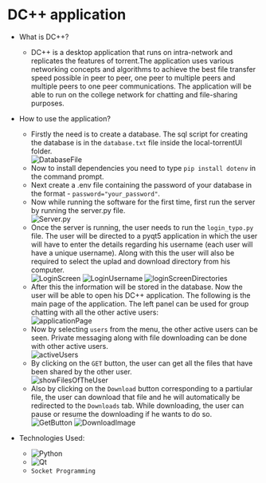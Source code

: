 # DC++ application
  - What is DC++?
    - DC++ is a desktop application that runs on intra-network and replicates the features of torrent.The application uses various networking concepts and
      algorithms to achieve the best file transfer speed possible in peer to peer, one peer to multiple peers and multiple peers to one peer communications.
      The application will be able to run on the college network for chatting and file-sharing purposes. 
  
  - How to use the application?
    - Firstly the need is to create a database. The sql script for creating the database is in the `database.txt` file inside the local-torrentUI folder.   
      ![DatabaseFile](./projectScreenshots/databaseFile.png)
    - Now to install dependencies you need to type `pip install dotenv` in the command prompt.
    - Next create a .env file containing the password of your database in the format - `password="your_password"`.
    - Now while running the software for the first time, first run the server by running the server.py file.  
      ![Server.py](./projectScreenshots/serverRunning.png)
    - Once the server is running, the user needs to run the `login_typo.py` file. The user will be directed to a pyqt5 application in which the user will have to enter the
      details regarding his username (each user will have a unique username). Along with this the user will also be required to select the uplad and download directory from his 
      computer.  
      ![LoginScreen](./projectScreenshots/loginScreen.png)
      ![LoginUsername](./projectScreenshots/loginScreenUsername.png)
      ![loginScreenDirectories](./projectScreenshots/loginScreenDirectories.png)
    - After this the information will be stored in the database. Now the user will be able to open his DC++ application. The following is the main page of the application.
      The left panel can be used for group chatting with all the other active users:    
      ![applicationPage](./projectScreenshots/applicationPage.png)
    - Now by selecting `users` from the menu, the other active users can be seen. Private messaging along with file downloading can be done with other active users.    
      ![activeUsers](./projectScreenshots/activeUsers.png)
    - By clicking on the `GET` button, the user can get all the files that have been shared by the other user.  
      ![showFilesOfTheUser](./projectScreenshots/showFilesOfTheUser.png)
    - Also by clicking on the `Download` button corresponding 
      to a partiular file, the user can download that file and he will automatically be redirected to the `Downloads` tab. While downloading, the user can pause or resume 
      the downloading if he wants to do so.  
      ![GetButton](./projectScreenshots/GetButton.png)
      ![DownloadImage](./projectScreenshots/DownloadImage.jpg)
  - Technologies Used:
    - ![Python](https://img.shields.io/badge/python-3670A0?style=for-the-badge&logo=python&logoColor=ffdd54)
    - ![Qt](https://img.shields.io/badge/Qt-%23217346.svg?style=for-the-badge&logo=Qt&logoColor=white)
    - `Socket Programming`
